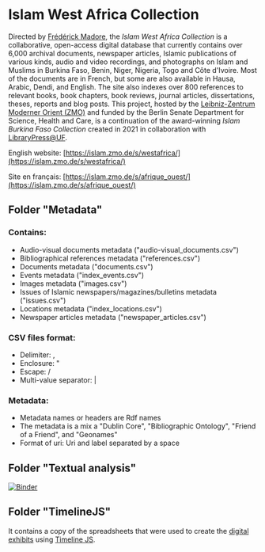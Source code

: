 # Islam West Africa Collection
Directed by [Frédérick Madore](https://frederickmadore.com/), the *Islam West Africa Collection* is a collaborative, open-access digital database that currently contains over 6,000 archival documents, newspaper articles, Islamic publications of various kinds, audio and video recordings, and photographs on Islam and Muslims in Burkina Faso, Benin, Niger, Nigeria, Togo and Côte d'Ivoire. Most of the documents are in French, but some are also available in Hausa, Arabic, Dendi, and English. The site also indexes over 800 references to relevant books, book chapters, book reviews, journal articles, dissertations, theses, reports and blog posts. This project, hosted by the [Leibniz-Zentrum Moderner Orient (ZMO)](https://www.zmo.de/en) and funded by the Berlin Senate Department for Science, Health and Care, is a continuation of the award-winning *Islam Burkina Faso Collection* created in 2021 in collaboration with [LibraryPress@UF](https://librarypress.domains.uflib.ufl.edu/).

English website: [https://islam.zmo.de/s/westafrica/](https://islam.zmo.de/s/westafrica/)

Site en français: [https://islam.zmo.de/s/afrique_ouest/](https://islam.zmo.de/s/afrique_ouest/)

## Folder "Metadata"
### Contains:
- Audio-visual documents metadata ("audio-visual_documents.csv")
- Bibliographical references metadata ("references.csv")
- Documents metadata ("documents.csv")
- Events metadata ("index_events.csv")
- Images metadata ("images.csv")
- Issues of Islamic newspapers/magazines/bulletins metadata ("issues.csv")
- Locations metadata ("index_locations.csv")
- Newspaper articles metadata ("newspaper_articles.csv")

### CSV files format:
- Delimiter: ,
- Enclosure: "
- Escape: /
- Multi-value separator: |

### Metadata:
- Metadata names or headers are Rdf names
- The metadata is a mix a "Dublin Core", "Bibliographic Ontology", "Friend of a Friend", and "Geonames"
- Format of uri: Uri and label separated by a space

## Folder "Textual analysis"
[![Binder](https://mybinder.org/badge_logo.svg)](https://mybinder.org/v2/gh/fmadore/Islam-West-Africa-Collection/HEAD?urlpath=https%3A%2F%2Fgithub.com%2Ffmadore%2FIslam-West-Africa-Collection%2Ftree%2Fmain%2FTextual%2520analysis)

## Folder "TimelineJS"
It contains a copy of the spreadsheets that were used to create the [digital exhibits](https://islam.zmo.de/s/westafrica/page/exhibits) using [Timeline JS](https://timeline.knightlab.com/).
